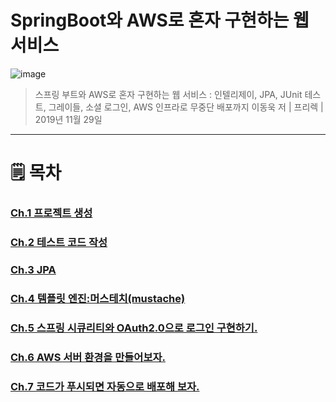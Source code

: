 SpringBoot와 AWS로 혼자 구현하는 웹 서비스
==============
![image](https://user-images.githubusercontent.com/61380786/119246461-c2b7c000-bbbc-11eb-9c13-a56657badb07.png)

> 스프링 부트와 AWS로 혼자 구현하는 웹 서비스 : 인텔리제이, JPA, JUnit 테스트, 그레이들, 소셜 로그인, AWS 인프라로 무중단 배포까지
이동욱 저 | 프리렉 | 2019년 11월 29일  

******
# 🗒 목차
### [Ch.1 프로젝트 생성](./내용%20정리/ch1.프로젝트%20생성/)   
### [Ch.2 테스트 코드 작성](./내용%20정리/ch2.테스트%20코드%20작성)
### [Ch.3 JPA](./내용%20정리/ch3.JPA)
### [Ch.4 템플릿 엔진:머스테치(mustache)](./내용%20정리/ch4.템플릿%20엔진:머스테치(mustache))
### [Ch.5 스프링 시큐리티와 OAuth2.0으로 로그인 구현하기.](./내용%20정리/ch5.스프링%20시큐리티와%20OAuth2.0으로%20로그인%20구현하기)
### [Ch.6 AWS 서버 환경을 만들어보자.](./내용%20정리/ch6.AWS%20서버%20환경을%20만들어보자)
### [Ch.7 코드가 푸시되면 자동으로 배포해 보자.](./내용%20정리/코드가%20푸시되면%20자동으로%20배포해%20보자)

